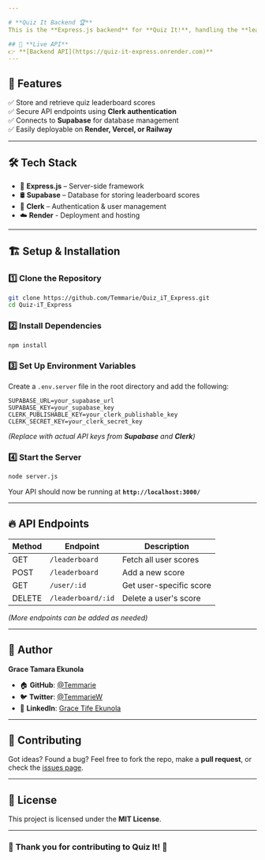 ```yaml
---

# **Quiz It Backend 🏆**  
This is the **Express.js backend** for **Quiz It!**, handling the **leaderboard system, user scores, and API endpoints**.  

## 🚀 **Live API**  
👉 **[Backend API](https://quiz-it-express.onrender.com)** 
---
```


## 📌 **Features**  
✅ Store and retrieve quiz leaderboard scores  
✅ Secure API endpoints using **Clerk authentication**  
✅ Connects to **Supabase** for database management  
✅ Easily deployable on **Render, Vercel, or Railway**  

---

## 🛠 **Tech Stack**  
- 🚀 **Express.js** – Server-side framework  
- 🛢 **Supabase** – Database for storing leaderboard scores  
- 🔐 **Clerk** – Authentication & user management
- ☁️ **Render** - Deployment and hosting

---

## 🏗 **Setup & Installation**  

### **1️⃣ Clone the Repository**  
```bash
git clone https://github.com/Temmarie/Quiz_iT_Express.git
cd Quiz-iT_Express
```

### **2️⃣ Install Dependencies**  
```bash
npm install
```

### **3️⃣ Set Up Environment Variables**  
Create a `.env.server` file in the root directory and add the following:  
```env
SUPABASE_URL=your_supabase_url
SUPABASE_KEY=your_supabase_key
CLERK_PUBLISHABLE_KEY=your_clerk_publishable_key
CLERK_SECRET_KEY=your_clerk_secret_key
```
_(Replace with actual API keys from **Supabase** and **Clerk**)_

### **4️⃣ Start the Server**  
```bash
node server.js
```
Your API should now be running at **`http://localhost:3000/`**  

---

## 🔥 **API Endpoints**  
| Method | Endpoint         | Description                     |
|--------|-----------------|---------------------------------|
| GET    | `/leaderboard`  | Fetch all user scores          |
| POST   | `/leaderboard`  | Add a new score                |
| GET    | `/user/:id`     | Get user-specific score        |
| DELETE | `/leaderboard/:id` | Delete a user's score       |

_(More endpoints can be added as needed)_  

---

## 👤 **Author**  
**Grace Tamara Ekunola**  

- 🏠 **GitHub**: [@Temmarie](https://github.com/Temmarie)  
- 🐦 **Twitter**: [@TemmarieW](https://twitter.com/TemmarieW)  
- 💼 **LinkedIn**: [Grace Tife Ekunola](https://www.linkedin.com/in/grace-tife-ekunola/)  

---

## 🤝 **Contributing**  
Got ideas? Found a bug? Feel free to fork the repo, make a **pull request**, or check the [issues page](issues/).  

---

## 📜 **License**  
This project is licensed under the **MIT License**.  

---

### 🎉 **Thank you for contributing to Quiz It! 🚀**  
